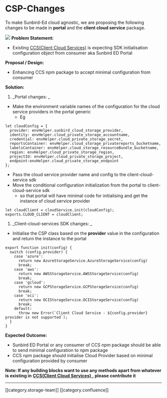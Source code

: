 # CSP-Changes

To make Sunbird-Ed cloud agnostic, we are proposing the following changes to be made in **portal** and the **client cloud service** package.

![](images/storage/CSP\_Changes.png) **Problem Statement:** &#x20;

* Existing [CCS(Client Cloud Services)](https://github.com/Sunbird-Ed/client-cloud-services) is expecting SDK initialisation configuration object from consumer aka Sunbird ED Portal&#x20;

**Proposal / Design:** &#x20;

* Enhancing CCS npm package to accept minimal configuration from consumer&#x20;

**Solution:** &#x20;

1. \_Portal changes: \_

* Make the environment variable names of the configuration for the cloud service providers in the portal generic&#x20;
  * Eg

```
let cloudConfig = {
  provider: envHelper.sunbird_cloud_storage_provider,
  identity: envHelper.cloud_private_storage_accountname,
  credential: envHelper.cloud_private_storage_secret,
  reportsContainer: envHelper.cloud_storage_privatereports_bucketname,
  labelsContainer: envHelper.cloud_storage_resourceBundle_bucketname,
  region: envHelper.cloud_private_storage_region,
  projectId: envHelper.cloud_private_storage_project,
  endpoint:envHelper.cloud_private_storage_endpoint
};
```

* Pass the cloud service provider name and config to the client-cloud-service sdk&#x20;
* Move the conditional configuration initialization from the portal to client-cloud-service sdk&#x20;
  * so that portal will have minimal code for initialising and get the instance of cloud service provider

```
let cloudClient = cloudService.init(cloudConfig);
exports.CLOUD_CLIENT = cloudClient;
```

&#x20;

1. \_Client-cloud-services SDK changes: \_

* Initialise the CSP class based on the **provider** value in the configuration and return the instance to the portal

```
export function init(config) {
  switch (config.provider) {
    case 'azure':
      return new AzureStorageService.AzureStorageService(config)
      break;
    case 'aws':
      return new AWSStorageService.AWSStorageService(config)
      break;
    case 'gcloud':
      return new GCPStorageService.GCPStorageService(config)
      break;
    case 'oci':
      return new OCIStorageService.OCIStorageService(config)
      break;
    default:
      throw new Error(`Client Cloud Service - ${config.provider} provider is not supported`);
  }
}

```

&#x20;

**Expected Outcome:** &#x20;

* Sunbird ED Portal or any consumer of CCS npm package should be able to send minimal configuration to npm package&#x20;
* CCS npm package should initialise Cloud Provider based on minimal configuration provided by consumer&#x20;

**Note: If any building blocks want to use any methods apart from whatever is existing in** [**CCS(Client Cloud Services)** ](https://github.com/Sunbird-Ed/client-cloud-services)**, please contribute it**

***

\[\[category.storage-team]] \[\[category.confluence]]
